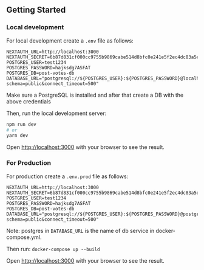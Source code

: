 ## Getting Started

### Local development
For local development create a ```.env``` file as follows:
```
NEXTAUTH_URL=http://localhost:3000
NEXTAUTH_SECRET=6b87d831cf000cc9755b9869cabe514d8bfc0e241e5f2ec4dc83a5e0d004bbeb
POSTGRES_USER=test1234
POSTGRES_PASSWORD=hajksdg7ASFAT
POSTGRES_DB=post-votes-db
DATABASE_URL="postgresql://${POSTGRES_USER}:${POSTGRES_PASSWORD}@localhost:5432/${POSTGRES_DB}?schema=public&connect_timeout=500"
```

Make sure a PostgreSQL is installed and after that create a DB with the above credentials

Then, run the local development server:

```bash
npm run dev
# or
yarn dev
```

Open [http://localhost:3000](http://localhost:3000) with your browser to see the result.

### For Production 
For production create a ```.env.prod``` file as follows:
```
NEXTAUTH_URL=http://localhost:3000
NEXTAUTH_SECRET=6b87d831cf000cc9755b9869cabe514d8bfc0e241e5f2ec4dc83a5e0d004bbeb
POSTGRES_USER=test1234
POSTGRES_PASSWORD=hajksdg7ASFAT
POSTGRES_DB=post-votes-db
DATABASE_URL="postgresql://${POSTGRES_USER}:${POSTGRES_PASSWORD}@postgres:5432/${POSTGRES_DB}?schema=public&connect_timeout=500"
```
Note: postgres in ```DATABASE_URL``` is the name of db service in docker-compose.yml.

Then run:
```docker-compose up --build```

Open [http://localhost:3000](http://localhost:3000) with your browser to see the result.
